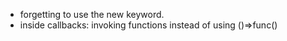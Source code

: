 - forgetting to use the new keyword.
- inside callbacks: invoking functions instead of using ()=>func()